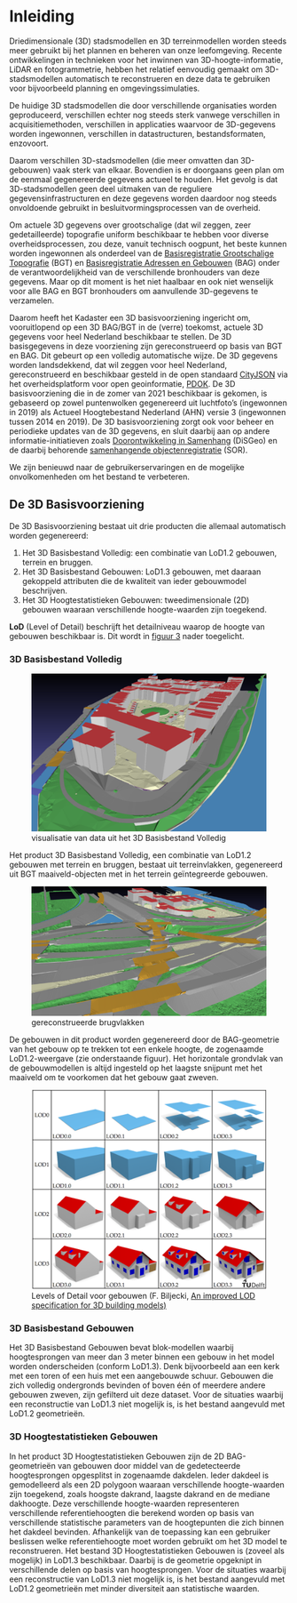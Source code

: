 # Inleiding

Driedimensionale (3D) stadsmodellen en 3D terreinmodellen worden steeds meer gebruikt bij het plannen en beheren van onze leefomgeving. Recente ontwikkelingen in technieken voor het inwinnen van 3D-hoogte-informatie, LiDAR en fotogrammetrie, hebben het relatief eenvoudig gemaakt om 3D-stadsmodellen automatisch te reconstrueren en deze data te gebruiken voor bijvoorbeeld planning en omgevingssimulaties. 

De huidige 3D stadsmodellen die door verschillende organisaties worden geproduceerd, verschillen echter nog steeds sterk vanwege verschillen in acquisitiemethoden, verschillen in applicaties waarvoor de 3D-gegevens worden ingewonnen, verschillen in datastructuren, bestandsformaten, enzovoort.

Daarom verschillen 3D-stadsmodellen (die meer omvatten dan 3D-gebouwen) vaak sterk van elkaar. Bovendien is er doorgaans geen plan om de eenmaal gegenereerde gegevens actueel te houden. Het gevolg is dat 3D-stadsmodellen geen deel uitmaken van de reguliere gegevensinfrastructuren en deze gegevens worden daardoor nog steeds onvoldoende gebruikt in besluitvormingsprocessen van de overheid.

Om actuele 3D gegevens over grootschalige (dat wil zeggen, zeer gedetailleerde) topografie uniform beschikbaar te hebben voor diverse overheidsprocessen, zou deze, vanuit technisch oogpunt, het beste kunnen worden ingewonnen als onderdeel van de [Basisregistratie Grootschalige Topografie](https://www.geobasisregistraties.nl/basisregistraties/bgt/basisregistratie-grootschalige-topografie) (BGT) en [Basisregistratie Adressen en Gebouwen](https://www.geobasisregistraties.nl/basisregistraties/adressen-en-gebouwen) (BAG) onder de verantwoordelijkheid van de verschillende bronhouders van deze gegevens. Maar op dit moment is het niet haalbaar en ook niet wenselijk voor alle BAG en BGT bronhouders om aanvullende 3D-gegevens te verzamelen.

Daarom heeft het Kadaster een 3D basisvoorziening ingericht om, vooruitlopend op een 3D BAG/BGT in de (verre) toekomst, actuele 3D gegevens voor heel Nederland beschikbaar te stellen. De 3D basisgegevens in deze voorziening zijn gereconstrueerd op basis van BGT en BAG. Dit gebeurt op een volledig automatische wijze. De 3D gegevens worden landsdekkend, dat wil zeggen voor heel Nederland, gereconstrueerd en beschikbaar gesteld in de open standaard [CityJSON](https://www.cityjson.org) via het overheidsplatform voor open geoinformatie, [PDOK](https://www.pdok.nl). De 3D basisvoorziening die in de zomer van 2021 beschikbaar is gekomen, is gebaseerd op zowel puntenwolken gegenereerd uit luchtfoto’s (ingewonnen in 2019) als Actueel Hoogtebestand Nederland (AHN) versie 3 (ingewonnen tussen 2014 en 2019). De 3D basisvoorziening zorgt ook voor beheer en periodieke updates van de 3D gegevens, en sluit daarbij aan op andere informatie-initiatieven zoals [Doorontwikkeling in Samenhang](https://www.geobasisregistraties.nl/basisregistraties/doorontwikkeling-in-samenhang) (DiSGeo) en de daarbij behorende [samenhangende objectenregistratie](https://www.geobasisregistraties.nl/basisregistraties/doorontwikkeling-in-samenhang/objectenregistratie) (SOR).

We zijn benieuwd naar de gebruikerservaringen en de mogelijke onvolkomenheden om het bestand te verbeteren.

## De 3D Basisvoorziening

De 3D Basisvoorziening bestaat uit drie producten die allemaal automatisch worden gegenereerd:

1. Het 3D Basisbestand Volledig: een combinatie van LoD1.2 gebouwen, terrein en bruggen.
1. Het 3D Basisbestand Gebouwen: LoD1.3 gebouwen, met daaraan gekoppeld attributen die de kwaliteit van ieder gebouwmodel beschrijven.
1. Het 3D Hoogtestatistieken Gebouwen: tweedimensionale (2D) gebouwen waaraan verschillende hoogte-waarden zijn toegekend.

<aside class="note"><b>LoD</b> (Level of Detail) beschrijft  het detailniveau waarop de hoogte van gebouwen beschikbaar is. Dit wordt in <a href="#lod">figuur 3</a> nader toegelicht.</aside>

### 3D Basisbestand Volledig

<figure id="3dvolledig">
    <img src="media/image4.png"/>
    <figcaption>visualisatie van data uit het 3D Basisbestand Volledig</figcaption>
</figure>

Het product 3D Basisbestand Volledig, een combinatie van LoD1.2 gebouwen met terrein en bruggen, bestaat uit terreinvlakken, gegenereerd uit BGT maaiveld-objecten met in het terrein geïntegreerde gebouwen.

<figure id="brugvlakken">
    <img src="media/image1.png"/>
    <figcaption>gereconstrueerde brugvlakken</figcaption>
</figure>

De gebouwen in dit product worden gegenereerd door de BAG-geometrie van het gebouw op te trekken tot een enkele hoogte,  de zogenaamde LoD1.2-weergave (zie onderstaande figuur). Het horizontale grondvlak van de gebouwmodellen is altijd ingesteld op het laagste snijpunt met het maaiveld om te voorkomen dat het gebouw gaat zweven.

<figure id="lod">
    <img src="media/image3.png"/>
    <figcaption>Levels of Detail voor gebouwen (F. Biljecki, <a href="https://filipbiljecki.com/publications/2016_ceus_improved_lod.pdf">An improved LOD specification for 3D building models)</a></figcaption>
</figure>

### 3D Basisbestand Gebouwen
Het 3D Basisbestand Gebouwen bevat blok-modellen waarbij hoogtesprongen van meer dan 3 meter binnen een gebouw in het model worden onderscheiden (conform LoD1.3). Denk bijvoorbeeld aan een kerk met een toren of een huis met een aangebouwde schuur. Gebouwen die zich volledig ondergronds bevinden of boven één of meerdere andere gebouwen zweven, zijn gefilterd uit deze dataset. Voor de situaties waarbij een reconstructie van LoD1.3 niet mogelijk is, is het bestand aangevuld met LoD1.2 geometrieën.

### 3D Hoogtestatistieken Gebouwen
In het product 3D Hoogtestatistieken Gebouwen zijn de 2D BAG-geometrieën van gebouwen door middel van de gedetecteerde hoogtesprongen opgesplitst in zogenaamde dakdelen. Ieder dakdeel is gemodelleerd als een 2D polygoon waaraan verschillende hoogte-waarden zijn toegekend, zoals hoogste dakrand, laagste dakrand en de mediane dakhoogte. Deze verschillende hoogte-waarden representeren verschillende referentiehoogten die berekend worden op basis van verschillende statistische parameters van de hoogtepunten die zich binnen het dakdeel bevinden. Afhankelijk van de toepassing kan een gebruiker beslissen welke referentiehoogte moet worden gebruikt om het 3D model te reconstrueren. Het bestand 3D Hoogtestatistieken Gebouwen is (zoveel als mogelijk) in LoD1.3 beschikbaar. Daarbij is de geometrie opgeknipt in verschillende delen op basis van hoogtesprongen. Voor de situaties waarbij een reconstructie van LoD1.3 niet mogelijk is, is het bestand aangevuld met LoD1.2 geometrieën met minder diversiteit aan statistische waarden.